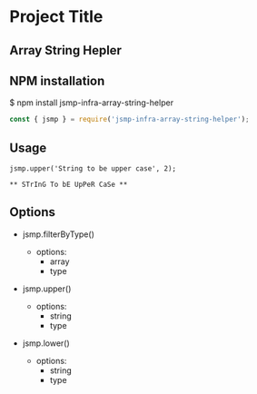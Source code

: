 # Project Title
Array String Hepler
---
## NPM installation
$ npm install jsmp-infra-array-string-helper

```javascript
const { jsmp } = require('jsmp-infra-array-string-helper');
```

## Usage
```
jsmp.upper('String to be upper case', 2);

** STrInG To bE UpPeR CaSe **
```

## Options
* jsmp.filterByType()
    * options:
        * array 
        * type

* jsmp.upper()
    * options:
        * string 
        * type

* jsmp.lower()
    * options:
        * string 
        * type
